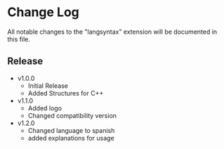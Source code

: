 # Change Log

All notable changes to the "langsyntax" extension will be documented in this file.

## Release

- v1.0.0
  - Initial Release
  - Added Structures for C++
- v1.1.0
  - Added logo
  - Changed compatibility version
- v1.2.0
  - Changed language to spanish
  - added explanations for usage